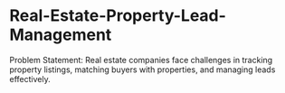 # Real-Estate-Property-Lead-Management
Problem Statement: Real estate companies face challenges in tracking property listings, matching buyers with properties, and managing leads effectively.
